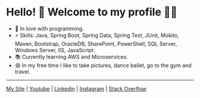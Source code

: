 # Hello! 👋 Welcome to my profile :woman_technologist:

 - 💙 In love with programming.
 - ⚡ Skills: Java, Spring Boot, Spring Data, Spring Test, JUnit, Mokito, Maven, Bootstrap, OracleDB, SharePoint, PowerShell, SQL Server, Windows Server, IIS,  JavaScript.
 - 📚 Currently learning AWS and Microservices.
 - 😄 In my free time I like to take pictures, dance ballet, go to the gym and travel.
 
 ----
[My Site](http://www.solangedomingues.com.br) | [Youtube](https://www.youtube.com/channel/UCSqkZJmKDuG0N8DOMoLmKvw) | [Linkedin](https://www.linkedin.com/in/solange-domingues-oficial/) | [Instagram](https://www.instagram.com/solange.domingues.oficial/) | [Stack Overflow](https://stackoverflow.com/users/story/14070976)
